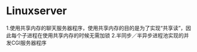 # Linuxserver

1.使用共享内存的聊天服务器程序，使用共享内存的目的是为了实现“共享读”，因此每个子进程在使用共享内存的时候无需加锁
2.半同步／半异步进程池实现的并发CGI服务器程序
